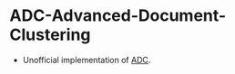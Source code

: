 # ADC-Advanced-Document-Clustering

- Unofficial implementation of [ADC](https://www.sciencedirect.com/science/article/pii/S0957417419304762?casa_token=48shb0hEWtkAAAAA:_0t7LYALG_mTeqJu_T1fgjrHpF3lFQW5XgmhfCSA6LjTN6_sVUO1gb2hVkIJvPUjPReK3Xbc2Hk).
